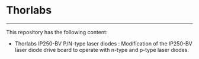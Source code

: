 # Thorlabs
---

This repository has the following content:
- Thorlabs IP250-BV P/N-type laser diodes : Modification of the IP250-BV laser diode drive board to operate with n-type and p-type laser diodes.
